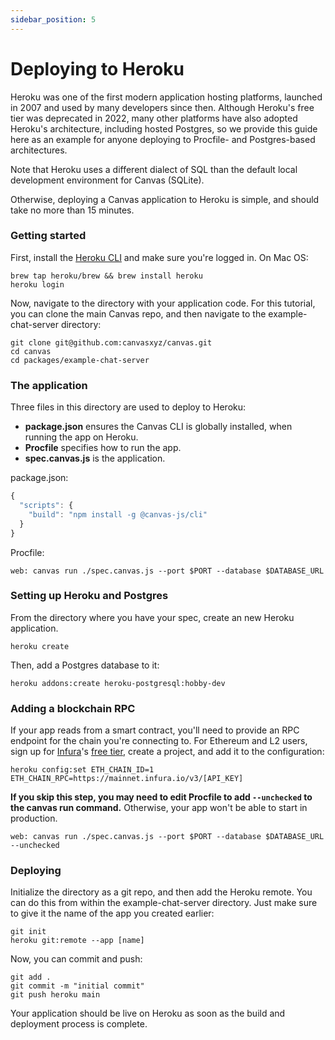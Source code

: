 ```yaml
---
sidebar_position: 5
---
```


# Deploying to Heroku

Heroku was one of the first modern application hosting platforms, launched in 2007 and used by many developers since then. Although Heroku's free tier was deprecated in 2022, many other platforms have also adopted Heroku's architecture, including hosted Postgres, so we provide this guide here as an example for anyone deploying to Procfile- and Postgres-based architectures.

Note that Heroku uses a different dialect of SQL than the default local development environment for Canvas (SQLite).

Otherwise, deploying a Canvas application to Heroku is simple, and should take no more than 15 minutes.

### Getting started

First, install the [Heroku CLI](https://devcenter.heroku.com/articles/heroku-cli) and make sure you're logged in. On Mac OS:

```
brew tap heroku/brew && brew install heroku
heroku login
```

Now, navigate to the directory with your application code. For this tutorial, you can clone the main Canvas repo, and then navigate to the example-chat-server directory:

```
git clone git@github.com:canvasxyz/canvas.git
cd canvas
cd packages/example-chat-server
```

### The application

Three files in this directory are used to deploy to Heroku:

* **package.json** ensures the Canvas CLI is globally installed, when running the app on Heroku.
* **Procfile** specifies how to run the app.
* **spec.canvas.js** is the application.

package.json:

```js
{
  "scripts": {
    "build": "npm install -g @canvas-js/cli"
  }
}
```

Procfile:

```
web: canvas run ./spec.canvas.js --port $PORT --database $DATABASE_URL
```

### Setting up Heroku and Postgres

From the directory where you have your spec, create an new Heroku application.

```
heroku create
```

Then, add a Postgres database to it:

```
heroku addons:create heroku-postgresql:hobby-dev
```

### Adding a blockchain RPC

If your app reads from a smart contract, you'll need to provide an RPC endpoint for the chain you're connecting to. For Ethereum and L2 users, sign up for [Infura](https://infura.io/)'s [free tier](https://infura.io/pricing), create a project, and add it to the configuration:

```
heroku config:set ETH_CHAIN_ID=1 ETH_CHAIN_RPC=https://mainnet.infura.io/v3/[API_KEY]
```

**If you skip this step, you may need to edit Procfile to add `--unchecked` to the canvas run command.** Otherwise, your app won't be able to start in production.

```
web: canvas run ./spec.canvas.js --port $PORT --database $DATABASE_URL --unchecked
```

### Deploying

Initialize the directory as a git repo, and then add the Heroku remote. You can do this from within the example-chat-server directory. Just make sure to give it the name of the app you created earlier:

```
git init
heroku git:remote --app [name]
```

Now, you can commit and push:

```
git add .
git commit -m "initial commit"
git push heroku main
```

Your application should be live on Heroku as soon as the build and deployment process is complete.
